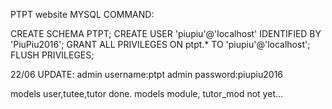 PTPT website
MYSQL COMMAND:

CREATE SCHEMA PTPT;
CREATE USER 'piupiu'@'localhost' IDENTIFIED BY 'PiuPiu2016';
GRANT ALL PRIVILEGES ON ptpt.* TO 'piupiu'@'localhost';
FLUSH PRIVILEGES;


22/06 UPDATE:
admin username:ptpt
admin password:piupiu2016

models user,tutee,tutor done.
models module, tutor_mod not yet...
